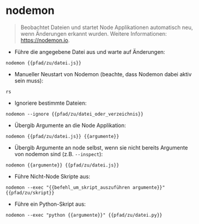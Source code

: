 # nodemon

> Beobachtet Dateien und startet Node Applikationen automatisch neu, wenn Änderungen erkannt wurden.
> Weitere Informationen: <https://nodemon.io>.

- Führe die angegebene Datei aus und warte auf Änderungen:

`nodemon {{pfad/zu/datei.js}}`

- Manueller Neustart von Nodemon (beachte, dass Nodemon dabei aktiv sein muss):

`rs`

- Ignoriere bestimmte Dateien:

`nodemon --ignore {{pfad/zu/datei_oder_verzeichnis}}`

- Übergib Argumente an die Node Applikation:

`nodemon {{pfad/zu/datei.js}} {{argumente}}`

- Übergib Argumente an node selbst, wenn sie nicht bereits Argumente von nodemon sind (z.B. `--inspect`):

`nodemon {{argumente}} {{pfad/zu/datei.js}}`

- Führe Nicht-Node Skripte aus:

`nodemon --exec "{{befehl_um_skript_auszuführen argumente}}" {{pfad/zu/skript}}`

- Führe ein Python-Skript aus:

`nodemon --exec "python {{argumente}}" {{pfad/zu/datei.py}}`

